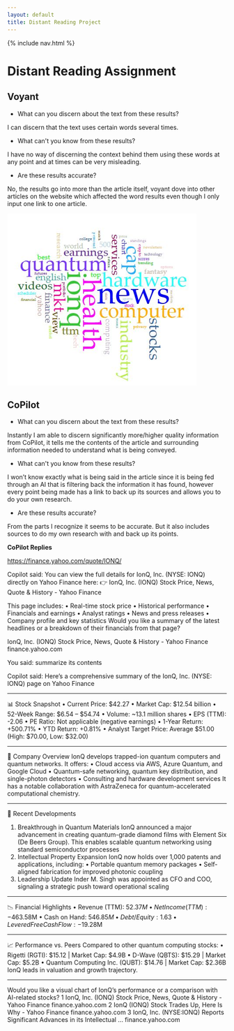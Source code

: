 ```yaml
---
layout: default
title: Distant Reading Project
---
```


{% include nav.html %}


# Distant Reading Assignment 

## Voyant
-	What can you discern about the text from these results?
  
I can discern that the text uses certain words several times.

- What can't you know from these results?

I have no way of discerning the context behind them using these words at any point and at times can be very misleading.

- Are these results accurate?

No, the results go into more than the article itself, voyant dove into other articles on the website which affected the word results even though I only input one link to one article.

![WordBubble](WordBubble.JPG)

## CoPilot
- What can you discern about the text from these results?
  
Instantly I am able to discern significantly more/higher quality information from CoPilot, it tells me the contents of the article and surrounding information needed to understand what is being conveyed.

- What can't you know from these results?
  
I won’t know exactly what is being said in the article since it is being fed through an AI that is filtering back the information it has found, however every point being made has a link to back up its sources and allows you to do your own research.

- Are these results accurate?
  
From the parts I recognize it seems to be accurate. But it also includes sources to do my own research with and back up its points.

**CoPilot Replies**

https://finance.yahoo.com/quote/IONQ/

Copilot said:
You can view the full details for IonQ, Inc. (NYSE: IONQ) directly on Yahoo Finance here:
👉 IonQ, Inc. (IONQ) Stock Price, News, Quote & History - Yahoo Finance

This page includes:
•	Real-time stock price
•	Historical performance
•	Financials and earnings
•	Analyst ratings
•	News and press releases
•	Company profile and key statistics
Would you like a summary of the latest headlines or a breakdown of their financials from that page?

IonQ, Inc. (IONQ) Stock Price, News, Quote & History - Yahoo Finance
finance.yahoo.com

You said:
summarize its contents

Copilot said:
Here’s a comprehensive summary of the IonQ, Inc. (NYSE: IONQ) page on Yahoo Finance
________________________________________
📊 Stock Snapshot
•	Current Price: $42.27
•	Market Cap: $12.54 billion
•	52-Week Range: $6.54 – $54.74
•	Volume: ~13.1 million shares
•	EPS (TTM): -2.06
•	PE Ratio: Not applicable (negative earnings)
•	1-Year Return: +500.71%
•	YTD Return: +0.81%
•	Analyst Target Price: Average $51.00 (High: $70.00, Low: $32.00)
________________________________________
🧠 Company Overview
IonQ develops trapped-ion quantum computers and quantum networks. It offers:
•	Cloud access via AWS, Azure Quantum, and Google Cloud
•	Quantum-safe networking, quantum key distribution, and single-photon detectors
•	Consulting and hardware development services
It has a notable collaboration with AstraZeneca for quantum-accelerated computational chemistry.
________________________________________
🧪 Recent Developments
1.	Breakthrough in Quantum Materials
IonQ announced a major advancement in creating quantum-grade diamond films with Element Six (De Beers Group). This enables scalable quantum networking using standard semiconductor processes
2.	Intellectual Property Expansion
IonQ now holds over 1,000 patents and applications, including:
•	Portable quantum memory packages
•	Self-aligned fabrication for improved photonic coupling
3.	Leadership Update
Inder M. Singh was appointed as CFO and COO, signaling a strategic push toward operational scaling
________________________________________
📉 Financial Highlights
•	Revenue (TTM): $52.37M
•	Net Income (TTM): -$463.58M
•	Cash on Hand: $546.85M
•	Debt/Equity: 1.63%
•	Levered Free Cash Flow: -$19.28M
________________________________________
📈 Performance vs. Peers
Compared to other quantum computing stocks:
•	Rigetti (RGTI): $15.12 | Market Cap: $4.9B
•	D-Wave (QBTS): $15.29 | Market Cap: $5.2B
•	Quantum Computing Inc. (QUBT): $14.76 | Market Cap: $2.36B
IonQ leads in valuation and growth trajectory.
________________________________________
Would you like a visual chart of IonQ’s performance or a comparison with AI-related stocks?
1
IonQ, Inc. (IONQ) Stock Price, News, Quote & History - Yahoo Finance
finance.yahoo.com
2
IonQ (IONQ) Stock Trades Up, Here Is Why - Yahoo Finance
finance.yahoo.com
3
IonQ, Inc. (NYSE:IONQ) Reports Significant Advances in its Intellectual ...
finance.yahoo.com

